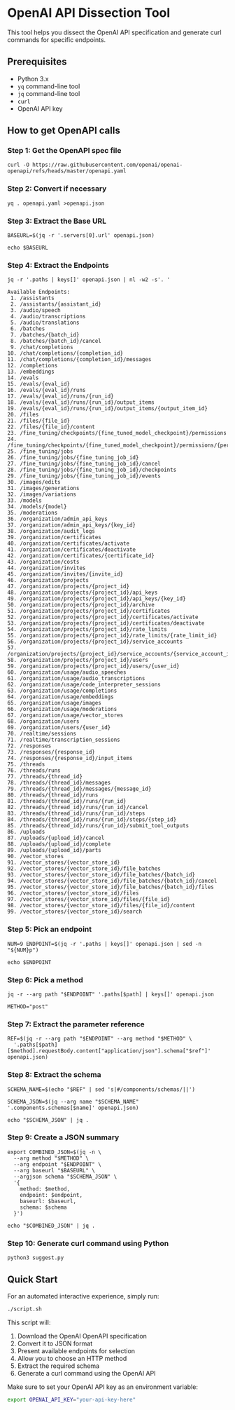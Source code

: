 # OpenAI API Dissection Tool

This tool helps you dissect the OpenAI API specification and generate curl commands for specific endpoints.

## Prerequisites

- Python 3.x
- `yq` command-line tool
- `jq` command-line tool
- `curl`
- OpenAI API key

## How to get OpenAPI calls

### Step 1: Get the OpenAPI spec file
```
curl -O https://raw.githubusercontent.com/openai/openai-openapi/refs/heads/master/openapi.yaml
```
### Step 2: Convert if necessary
```
yq . openapi.yaml >openapi.json
```
### Step 3: Extract the Base URL
```
BASEURL=$(jq -r '.servers[0].url' openapi.json)
```
```
echo $BASEURL
```
### Step 4: Extract the Endpoints
```
jq -r '.paths | keys[]' openapi.json | nl -w2 -s'. '
```
```
Available Endpoints:
 1. /assistants
 2. /assistants/{assistant_id}
 3. /audio/speech
 4. /audio/transcriptions
 5. /audio/translations
 6. /batches
 7. /batches/{batch_id}
 8. /batches/{batch_id}/cancel
 9. /chat/completions
10. /chat/completions/{completion_id}
11. /chat/completions/{completion_id}/messages
12. /completions
13. /embeddings
14. /evals
15. /evals/{eval_id}
16. /evals/{eval_id}/runs
17. /evals/{eval_id}/runs/{run_id}
18. /evals/{eval_id}/runs/{run_id}/output_items
19. /evals/{eval_id}/runs/{run_id}/output_items/{output_item_id}
20. /files
21. /files/{file_id}
22. /files/{file_id}/content
23. /fine_tuning/checkpoints/{fine_tuned_model_checkpoint}/permissions
24. /fine_tuning/checkpoints/{fine_tuned_model_checkpoint}/permissions/{permission_id}
25. /fine_tuning/jobs
26. /fine_tuning/jobs/{fine_tuning_job_id}
27. /fine_tuning/jobs/{fine_tuning_job_id}/cancel
28. /fine_tuning/jobs/{fine_tuning_job_id}/checkpoints
29. /fine_tuning/jobs/{fine_tuning_job_id}/events
30. /images/edits
31. /images/generations
32. /images/variations
33. /models
34. /models/{model}
35. /moderations
36. /organization/admin_api_keys
37. /organization/admin_api_keys/{key_id}
38. /organization/audit_logs
39. /organization/certificates
40. /organization/certificates/activate
41. /organization/certificates/deactivate
42. /organization/certificates/{certificate_id}
43. /organization/costs
44. /organization/invites
45. /organization/invites/{invite_id}
46. /organization/projects
47. /organization/projects/{project_id}
48. /organization/projects/{project_id}/api_keys
49. /organization/projects/{project_id}/api_keys/{key_id}
50. /organization/projects/{project_id}/archive
51. /organization/projects/{project_id}/certificates
52. /organization/projects/{project_id}/certificates/activate
53. /organization/projects/{project_id}/certificates/deactivate
54. /organization/projects/{project_id}/rate_limits
55. /organization/projects/{project_id}/rate_limits/{rate_limit_id}
56. /organization/projects/{project_id}/service_accounts
57. /organization/projects/{project_id}/service_accounts/{service_account_id}
58. /organization/projects/{project_id}/users
59. /organization/projects/{project_id}/users/{user_id}
60. /organization/usage/audio_speeches
61. /organization/usage/audio_transcriptions
62. /organization/usage/code_interpreter_sessions
63. /organization/usage/completions
64. /organization/usage/embeddings
65. /organization/usage/images
66. /organization/usage/moderations
67. /organization/usage/vector_stores
68. /organization/users
69. /organization/users/{user_id}
70. /realtime/sessions
71. /realtime/transcription_sessions
72. /responses
73. /responses/{response_id}
74. /responses/{response_id}/input_items
75. /threads
76. /threads/runs
77. /threads/{thread_id}
78. /threads/{thread_id}/messages
79. /threads/{thread_id}/messages/{message_id}
80. /threads/{thread_id}/runs
81. /threads/{thread_id}/runs/{run_id}
82. /threads/{thread_id}/runs/{run_id}/cancel
83. /threads/{thread_id}/runs/{run_id}/steps
84. /threads/{thread_id}/runs/{run_id}/steps/{step_id}
85. /threads/{thread_id}/runs/{run_id}/submit_tool_outputs
86. /uploads
87. /uploads/{upload_id}/cancel
88. /uploads/{upload_id}/complete
89. /uploads/{upload_id}/parts
90. /vector_stores
91. /vector_stores/{vector_store_id}
92. /vector_stores/{vector_store_id}/file_batches
93. /vector_stores/{vector_store_id}/file_batches/{batch_id}
94. /vector_stores/{vector_store_id}/file_batches/{batch_id}/cancel
95. /vector_stores/{vector_store_id}/file_batches/{batch_id}/files
96. /vector_stores/{vector_store_id}/files
97. /vector_stores/{vector_store_id}/files/{file_id}
98. /vector_stores/{vector_store_id}/files/{file_id}/content
99. /vector_stores/{vector_store_id}/search
```
### Step 5: Pick an endpoint
```
NUM=9 ENDPOINT=$(jq -r '.paths | keys[]' openapi.json | sed -n "${NUM}p")
```
```
echo $ENDPOINT
```

### Step 6: Pick a method
```
jq -r --arg path "$ENDPOINT" '.paths[$path] | keys[]' openapi.json
```
```
METHOD="post"
```

### Step 7: Extract the parameter reference
```
REF=$(jq -r --arg path "$ENDPOINT" --arg method "$METHOD" \
  '.paths[$path][$method].requestBody.content["application/json"].schema["$ref"]' openapi.json)
```
### Step 8: Extract the schema
```
SCHEMA_NAME=$(echo "$REF" | sed 's|#/components/schemas/||')
```
```
SCHEMA_JSON=$(jq --arg name "$SCHEMA_NAME" '.components.schemas[$name]' openapi.json)
```
```
echo "$SCHEMA_JSON" | jq .
```
### Step 9: Create a JSON summary
```
export COMBINED_JSON=$(jq -n \
  --arg method "$METHOD" \
  --arg endpoint "$ENDPOINT" \
  --arg baseurl "$BASEURL" \
  --argjson schema "$SCHEMA_JSON" \
  '{
    method: $method,
    endpoint: $endpoint,
    baseurl: $baseurl,
    schema: $schema
  }')
```
```
echo "$COMBINED_JSON" | jq .
```
### Step 10: Generate curl command using Python
```
python3 suggest.py
```

## Quick Start

For an automated interactive experience, simply run:

```bash
./script.sh
```

This script will:
1. Download the OpenAI OpenAPI specification
2. Convert it to JSON format
3. Present available endpoints for selection
4. Allow you to choose an HTTP method
5. Extract the required schema
6. Generate a curl command using the OpenAI API

Make sure to set your OpenAI API key as an environment variable:

```bash
export OPENAI_API_KEY="your-api-key-here"
```
